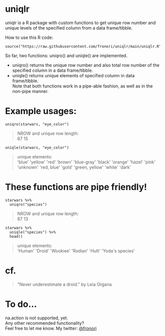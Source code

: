 # uniqlr  
uniqlr is a R package with custom functions to get unique row number and unique levels of the specified column from a data frame/tibble.

How to use this R code: 
```
source("https://raw.githubusercontent.com/fronori/uniqlr/main/uniqlr.R")
```

So far, two functions: uniqro() and uniqle() are implemented.
- uniqro() returns the unique row number and also total row number of the specified column in a data frame/tibble.
- uniqle() returns unique elements of specified column in data frame/tibble.  
Note that both functions work in a pipe-able fashion, as well as in the non-pipe manner.

# Example usages: 
```
uniqro(starwars, "eye_color") 
```
>NROW and unique row length:  
>87 15

```
uniqle(starwars, "eye_color")
```
>unique elements:  
>'blue' 'yellow' 'red' 'brown' 'blue-gray' 'black' 'orange' 'hazel' 'pink' 'unknown' 'red, blue' 'gold' 'green, yellow' 'white' 'dark'

# These functions are pipe friendly!
```
starwars %>%  
  uniqro("species")
```
>NROW and unique row length:  
>87 13

```
starwars %>% 
  uniqle("species") %>%
  head()
```
>unique elements:  
>'Human' 'Droid' 'Wookiee' 'Rodian' 'Hutt' 'Yoda\'s species'  

# cf.
>"Never underestimate a droid." by Leia Organa

# To do...
na.action is not supported, yet.  
Any other recommended functionality?  
Feel free to let me know. My twitter: [@fronori](https://twitter.com/fronori)
